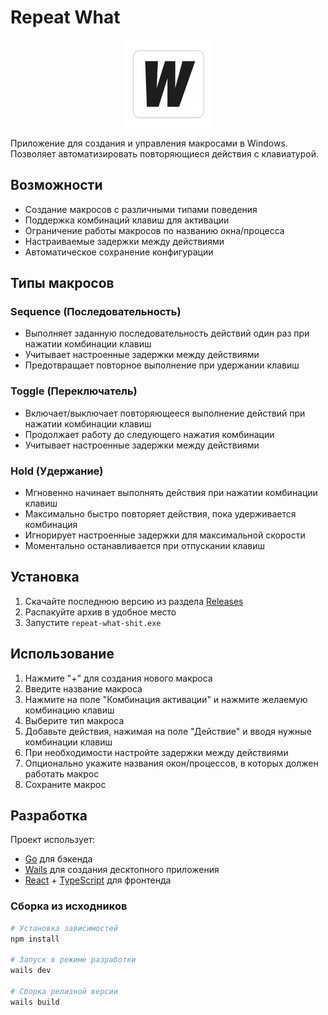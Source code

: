 # Repeat What

<p align="center">
  <img src="build/appicon.png" alt="Repeat What Logo" width="140" height="140">
</p>

Приложение для создания и управления макросами в Windows. Позволяет автоматизировать повторяющиеся действия с клавиатурой.

## Возможности

- Создание макросов с различными типами поведения
- Поддержка комбинаций клавиш для активации
- Ограничение работы макросов по названию окна/процесса
- Настраиваемые задержки между действиями
- Автоматическое сохранение конфигурации

## Типы макросов

### Sequence (Последовательность)

- Выполняет заданную последовательность действий один раз при нажатии комбинации клавиш
- Учитывает настроенные задержки между действиями
- Предотвращает повторное выполнение при удержании клавиш

### Toggle (Переключатель)

- Включает/выключает повторяющееся выполнение действий при нажатии комбинации клавиш
- Продолжает работу до следующего нажатия комбинации
- Учитывает настроенные задержки между действиями

### Hold (Удержание)

- Мгновенно начинает выполнять действия при нажатии комбинации клавиш
- Максимально быстро повторяет действия, пока удерживается комбинация
- Игнорирует настроенные задержки для максимальной скорости
- Моментально останавливается при отпускании клавиш

## Установка

1. Скачайте последнюю версию из раздела [Releases](https://github.com/d0kur0/repeat-what-shit/releases)
2. Распакуйте архив в удобное место
3. Запустите `repeat-what-shit.exe`

## Использование

1. Нажмите "+" для создания нового макроса
2. Введите название макроса
3. Нажмите на поле "Комбинация активации" и нажмите желаемую комбинацию клавиш
4. Выберите тип макроса
5. Добавьте действия, нажимая на поле "Действие" и вводя нужные комбинации клавиш
6. При необходимости настройте задержки между действиями
7. Опционально укажите названия окон/процессов, в которых должен работать макрос
8. Сохраните макрос

## Разработка

Проект использует:

- [Go](https://golang.org/) для бэкенда
- [Wails](https://wails.io/) для создания десктопного приложения
- [React](https://reactjs.org/) + [TypeScript](https://www.typescriptlang.org/) для фронтенда

### Сборка из исходников

```bash
# Установка зависимостей
npm install

# Запуск в режиме разработки
wails dev

# Сборка релизной версии
wails build
```
